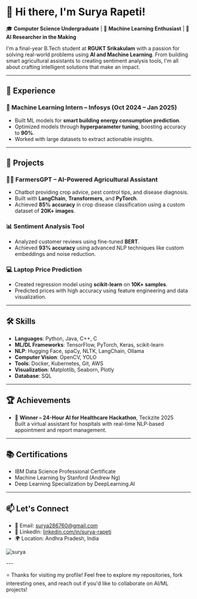 # 👋 Hi there, I'm Surya Rapeti!

🎓 **Computer Science Undergraduate** | 🤖 **Machine Learning Enthusiast** | 🧠 **AI Researcher in the Making**

I'm a final-year B.Tech student at **RGUKT Srikakulam** with a passion for solving real-world problems using **AI and Machine Learning**. From building smart agricultural assistants to creating sentiment analysis tools, I'm all about crafting intelligent solutions that make an impact.

---

## 💼 Experience

### 🔹 Machine Learning Intern – Infosys (Oct 2024 – Jan 2025)
- Built ML models for **smart building energy consumption prediction**.
- Optimized models through **hyperparameter tuning**, boosting accuracy to **90%**.
- Worked with large datasets to extract actionable insights.

---

## 🚀 Projects

### 🧑‍🌾 FarmersGPT – AI-Powered Agricultural Assistant
- Chatbot providing crop advice, pest control tips, and disease diagnosis.
- Built with **LangChain**, **Transformers**, and **PyTorch**.
- Achieved **85% accuracy** in crop disease classification using a custom dataset of **20K+ images**.

### 📊 Sentiment Analysis Tool
- Analyzed customer reviews using fine-tuned **BERT**.
- Achieved **93% accuracy** using advanced NLP techniques like custom embeddings and noise reduction.

### 💻 Laptop Price Prediction
- Created regression model using **scikit-learn** on **10K+ samples**.
- Predicted prices with high accuracy using feature engineering and data visualization.

---

## 🛠️ Skills

- **Languages**: Python, Java, C++, C  
- **ML/DL Frameworks**: TensorFlow, PyTorch, Keras, scikit-learn  
- **NLP**: Hugging Face, spaCy, NLTK, LangChain, Ollama  
- **Computer Vision**: OpenCV, YOLO  
- **Tools**: Docker, Kubernetes, Git, AWS  
- **Visualization**: Matplotlib, Seaborn, Plotly  
- **Database**: SQL  

---

## 🏆 Achievements

- 🥇 **Winner – 24-Hour AI for Healthcare Hackathon**, Teckzite 2025  
  Built a virtual assistant for hospitals with real-time NLP-based appointment and report management.

---

## 📚 Certifications

- IBM Data Science Professional Certificate  
- Machine Learning by Stanford (Andrew Ng)  
- Deep Learning Specialization by DeepLearning.AI  

---

## 📫 Let's Connect

- 📧 Email: [surya286760@gmail.com](mailto:surya286760@gmail.com)  
- 🔗 LinkedIn: [linkedin.com/in/surya-rapeti](https://linkedin.com/in/surya-rapeti)  
- 🌍 Location: Andhra Pradesh, India  
<p align="left"> <img src="https://komarev.com/ghpvc/?username=suryarapeti&label=Profile%20views&color=38e8ff&style=plastic" alt="surya"/> </p>
---

⭐ Thanks for visiting my profile! Feel free to explore my repositories, fork interesting ones, and reach out if you'd like to collaborate on AI/ML projects!

